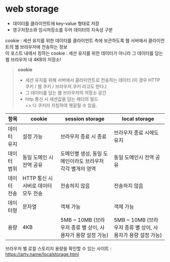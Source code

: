 # web storage

- 데이터를 클라이언트에 key-value 형태로 저장
- 영구저장소와 임시저장소를 두어 데이터의 지속성 구분

cookie : 세션 유지를 위한 데이터를 클라이언트 측에 보관하도록 웹 서버에서 클라이언트의 웹 브라우저에 전송하는 정보 <br />
이 포스트 내에서 칭하는 cookie :  세션 유지를 위한 데이터가 아니라 그 데이터를 담는 웹 브라우저 내 4KB의 저장소!

> **cookie** <br /> 
> - 세션 유지를 위해 서버에서 클라이언트로 전송하는 데이터 (이 경우 HTTP 쿠키 / 웹 쿠키 / 브라우저 쿠키 라고도 한다.) <br />
> - 그 데이터를 담는 웹 브라우저의 저장소 공간 <br />
> - http 통신 시 세션값을 담는 헤더의 필드 <br />
> => 다 쿠키라 지칭하여 헷갈릴 수 있음.


항목 | cookie | session storage  | local storage  |
----| -------| ---------------- | ---------------- |  
데이터 유지 | 설정 가능 | 브라우저 종료 시 종료 | 브라우저 종료 시에도 유지 |
데이터 범위 | 동일 도메인 시 전역 공유 | 도메인별 생성, 동일 도메인이라도 브라우저 각각 별개의 영역 | 동일 도메인시 전역 공유 |
데이터 전송 | HTTP 통신 시 서버로 데이터 모두 전송 | 전송하지 않음 | 전송하지 않음 |  
데이터형 | 문자열 | 객체 가능 | 객체 가능
용량 | 4KB | 5MB ~ 10MB (브라우저 종류 별 상이, 사용자가 용량 설정 가능) | 5MB ~ 10MB (브라우저 종류 별 상이, 사용자가 용량 설정 가능) | 

브라우저 별 로컬 스토리지 용량을 확인할 수 있는 사이트 : https://arty.name/localstorage.html


